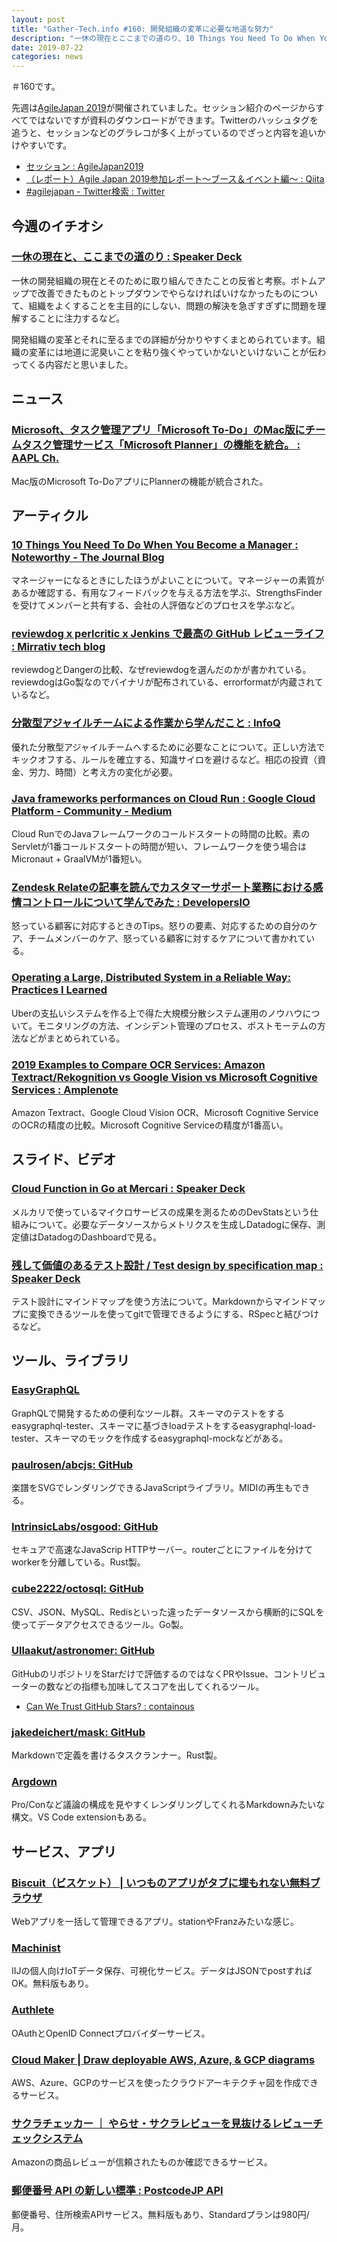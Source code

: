 ```yaml
---
layout: post
title: "Gather-Tech.info #160: 開発組織の変革に必要な地道な努力"
description: "一休の現在とここまでの道のり、10 Things You Need To Do When You Become a Manager など"
date: 2019-07-22
categories: news
---
```


＃160です。

先週は[AgileJapan 2019](https://www.agilejapan.org/)が開催されていました。セッション紹介のページからすべてではないですが資料のダウンロードができます。Twitterのハッシュタグを追うと、セッションなどのグラレコが多く上がっているのでざっと内容を追いかけやすいです。

- [セッション : AgileJapan2019](https://www.agilejapan.org/session.html)
- [（レポート）Agile Japan 2019参加レポート～ブース＆イベント編～ : Qiita](https://qiita.com/viva_tweet_x/items/172d26f9f96860b40861)
- [#agilejapan - Twitter検索 : Twitter](https://twitter.com/hashtag/agilejapan?src=hash&ref_src=twsrc%5Etfw%7Ctwcamp%5Etweetembed%7Ctwterm%5E1151717780644909056&ref_url=https%3A%2F%2Fqiita.com%2Fviva_tweet_x%2Fitems%2F172d26f9f96860b40861)

## 今週のイチオシ

### [一休の現在と、ここまでの道のり : Speaker Deck](https://speakerdeck.com/naoya/xiu-falsexian-zai-to-kokomadefalsedao-falseri)

一休の開発組織の現在とそのために取り組んできたことの反省と考察。ボトムアップで改善できたものとトップダウンでやらなければいけなかったものについて、組織をよくすることを主目的にしない、問題の解決を急ぎすぎずに問題を理解することに注力するなど。

開発組織の変革とそれに至るまでの詳細が分かりやすくまとめられています。組織の変革には地道に泥臭いことを粘り強くやっていかないといけないことが伝わってくる内容だと思いました。

## ニュース

### [Microsoft、タスク管理アプリ「Microsoft To-Do」のMac版にチームタスク管理サービス「Microsoft Planner」の機能を統合。 : AAPL Ch.](https://applech2.com/archives/20190716-microsoft-to-do-for-mac-planner-integration.html)

Mac版のMicrosoft To-DoアプリにPlannerの機能が統合された。

## アーティクル

### [10 Things You Need To Do When You Become a Manager : Noteworthy - The Journal Blog](https://blog.usejournal.com/10-things-you-need-to-do-when-you-become-a-manager-846199fccbc5)

マネージャーになるときにしたほうがよいことについて。マネージャーの素質があるか確認する、有用なフィードバックを与える方法を学ぶ、StrengthsFinderを受けてメンバーと共有する、会社の人評価などのプロセスを学ぶなど。

### [reviewdog x perlcritic x Jenkins で最高の GitHub レビューライフ : Mirrativ tech blog](https://tech.mirrativ.stream/entry/reviewdog-perlcritic-jenkins-for-github-reviewing)

reviewdogとDangerの比較、なぜreviewdogを選んだのかが書かれている。reviewdogはGo製なのでバイナリが配布されている、errorformatが内蔵されているなど。

### [分散型アジャイルチームによる作業から学んだこと : InfoQ](https://www.infoq.com/jp/news/2019/07/distributed-agile-teams/)

優れた分散型アジャイルチームへするために必要なことについて。正しい方法でキックオフする、ルールを確立する、知識サイロを避けるなど。相応の投資（資金、労力、時間）と考え方の変化が必要。

### [Java frameworks performances on Cloud Run : Google Cloud Platform - Community - Medium](https://medium.com/google-cloud/java-frameworks-performances-on-cloud-run-eb243fd84a5c)

Cloud RunでのJavaフレームワークのコールドスタートの時間の比較。素のServletが1番コールドスタートの時間が短い、フレームワークを使う場合はMicronaut + GraalVMが1番短い。

### [Zendesk Relateの記事を読んでカスタマーサポート業務における感情コントロールについて学んでみた : DevelopersIO](https://dev.classmethod.jp/etc/zendesk-relate-take-care-of/)

怒っている顧客に対応するときのTips。怒りの要素、対応するための自分のケア、チームメンバーのケア、怒っている顧客に対するケアについて書かれている。

### [Operating a Large, Distributed System in a Reliable Way: Practices I Learned](https://blog.pragmaticengineer.com/operating-a-high-scale-distributed-system/)

Uberの支払いシステムを作る上で得た大規模分散システム運用のノウハウについて。モニタリングの方法、インシデント管理のプロセス、ポストモーテムの方法などがまとめられている。

### [2019 Examples to Compare OCR Services: Amazon Textract/Rekognition vs Google Vision vs Microsoft Cognitive Services : Amplenote](https://www.amplenote.com/blog/2019_examples_amazon_textract_rekognition_microsoft_cognitive_services_google_vision)

Amazon Textract、Google Cloud Vision OCR、Microsoft Cognitive ServiceのOCRの精度の比較。Microsoft Cognitive Serviceの精度が1番高い。

## スライド、ビデオ

### [Cloud Function in Go at Mercari : Speaker Deck](https://speakerdeck.com/b4b4r07/cloud-function-in-go-at-mercari)

メルカリで使っているマイクロサービスの成果を測るためのDevStatsという仕組みについて。必要なデータソースからメトリクスを生成しDatadogに保存、測定値はDatadogのDashboardで見る。

### [残して価値のあるテスト設計 / Test design by specification map : Speaker Deck](https://speakerdeck.com/ug23/test-design-by-specification-map)

テスト設計にマインドマップを使う方法について。Markdownからマインドマップに変換できるツールを使ってgitで管理できるようにする、RSpecと結びつけるなど。

## ツール、ライブラリ

### [EasyGraphQL](https://easygraphql.com/)

GraphQLで開発するための便利なツール群。スキーマのテストをするeasygraphql-tester、スキーマに基づきloadテストをするeasygraphql-load-tester、スキーマのモックを作成するeasygraphql-mockなどがある。

### [paulrosen/abcjs: GitHub](https://github.com/paulrosen/abcjs)

楽譜をSVGでレンダリングできるJavaScriptライブラリ。MIDIの再生もできる。

### [IntrinsicLabs/osgood: GitHub](https://github.com/intrinsiclabs/osgood)

セキュアで高速なJavaScrip HTTPサーバー。routerごとにファイルを分けてworkerを分離している。Rust製。

### [cube2222/octosql: GitHub](https://github.com/cube2222/octosql)	

CSV、JSON、MySQL、Redisといった違ったデータソースから横断的にSQLを使ってデータアクセスできるツール。Go製。

### [Ullaakut/astronomer: GitHub](https://github.com/Ullaakut/astronomer)

GitHubのリポジトリをStarだけで評価するのではなくPRやIssue、コントリビューターの数などの指標も加味してスコアを出してくれるツール。

- [Can We Trust GitHub Stars? : containous](https://blog.containo.us/can-we-trust-github-stars-e8aa8b6b0baa)

### [jakedeichert/mask: GitHub](https://github.com/jakedeichert/mask)

Markdownで定義を書けるタスクランナー。Rust製。

### [Argdown](https://argdown.org/)

Pro/Conなど議論の構成を見やすくレンダリングしてくれるMarkdownみたいな構文。VS Code extensionもある。

## サービス、アプリ

### [Biscuit（ビスケット） | いつものアプリがタブに埋もれない無料ブラウザ](https://eatbiscuit.com/ja)

Webアプリを一括して管理できるアプリ。stationやFranzみたいな感じ。

### [Machinist](https://machinist.iij.jp/#/)

IIJの個人向けIoTデータ保存、可視化サービス。データはJSONでpostすればOK。無料版もあり。

### [Authlete](https://www.authlete.com/)

OAuthとOpenID Connectプロバイダーサービス。

### [Cloud Maker | Draw deployable AWS, Azure, & GCP diagrams](https://cloudmaker.ai/)

AWS、Azure、GCPのサービスを使ったクラウドアーキテクチャ図を作成できるサービス。

### [サクラチェッカー ｜ やらせ・サクラレビューを見抜けるレビューチェックシステム](https://sakura-checker.jp/)

Amazonの商品レビューが信頼されたものか確認できるサービス。

### [郵便番号 API の新しい標準 : PostcodeJP API](https://postcode-jp.com/)

郵便番号、住所検索APIサービス。無料版もあり、Standardプランは980円/月。
